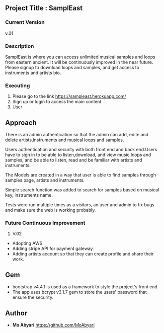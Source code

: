 ## Project Title : SamplEast


### Current Version

v.01


### Description

SamplEast is where you can access unlimited musical samples and loops from eastern ancient. It will be continuously improved in the near future. Please signup to download loops and samples, and get access to instruments and artists bio.


### Executing

1. Please go to the link https://sampleast.herokuapp.com/
2. Sign up or login to access the main content.
3. User 


## Approach

There is an admin authentication so that the admin can add, edite and delete artists,instruments and musical loops and samples.

Users authentication and security with both front end and back end.Users have to sign in to be able to listen,download, and view music loops and samples, and be able to listen, read and be familiar with artists and instruments. 

The Models are created in a way that user is able to find samples through samples page, artists and instruments. 
 
Simple search function was added to search for samples based on musical key, instruments name.
 
Tests were run multiple times as a visitors, an user and admin to fix bugs and make sure the web is working probably.


### Future Continuous Improvement

1. V.02

* Adopting AWS.
* Adding stripe API for payment gateway.
* Adding artists account so that they can create profile and share their work.


## Gem

* bootstrap v4.4.1 is used as a framework to style the project's front end.
* The app uses bcrypt v3.1.7 gem to store the users' password that ensure the security.


## Author

* **Mo Abyari** https://github.com/MoAbyari
